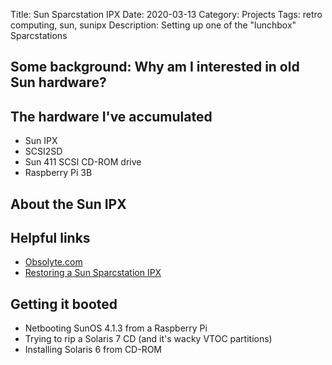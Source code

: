 Title: Sun Sparcstation IPX
Date: 2020-03-13
Category: Projects
Tags: retro computing, sun, sunipx
Description: Setting up one of the "lunchbox" Sparcstations

## Some background: Why am I interested in old Sun hardware?

## The hardware I've accumulated
- Sun IPX
- SCSI2SD
- Sun 411 SCSI CD-ROM drive
- Raspberry Pi 3B

## About the Sun IPX

## Helpful links
- [Obsolyte.com](http://www.obsolyte.com/sun_ipx/)
- [Restoring a Sun Sparcstation IPX](https://www.rs-online.com/designspark/restoring-a-sun-sparcstation-ipx-part-1-psu-and-nvram)


## Getting it booted

- Netbooting SunOS 4.1.3 from a Raspberry Pi
- Trying to rip a Solaris 7 CD (and it's wacky VTOC partitions)
- Installing Solaris 6 from CD-ROM